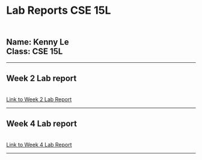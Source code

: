 # Lab Reports CSE 15L 
<br/> **Name:** 
Kenny Le
<br/>  **Class:**
CSE 15L
<br/>
---
---

## Week 2 Lab report
<br/> [Link to Week 2 Lab Report](https://redagent750.github.io/lab-report-1-week-2.md/week-2-lab-report.html)

---
## Week 4 Lab report
<br/> [Link to Week 4 Lab Report](http://google.com/)

---

